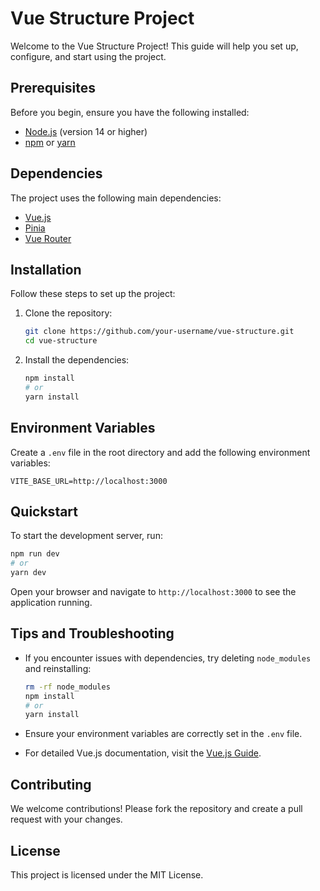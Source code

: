 # Vue Structure Project

Welcome to the Vue Structure Project! This guide will help you set up, configure, and start using the project.

## Prerequisites

Before you begin, ensure you have the following installed:

- [Node.js](https://nodejs.org/) (version 14 or higher)
- [npm](https://www.npmjs.com/) or [yarn](https://yarnpkg.com/)

## Dependencies

The project uses the following main dependencies:

- [Vue.js](https://vuejs.org/)
- [Pinia](https://pinia.vuejs.org/)
- [Vue Router](https://router.vuejs.org/)

## Installation

Follow these steps to set up the project:

1. Clone the repository:

   ```sh
   git clone https://github.com/your-username/vue-structure.git
   cd vue-structure
   ```

2. Install the dependencies:
   ```sh
   npm install
   # or
   yarn install
   ```

## Environment Variables

Create a `.env` file in the root directory and add the following environment variables:

```
VITE_BASE_URL=http://localhost:3000
```

## Quickstart

To start the development server, run:

```sh
npm run dev
# or
yarn dev
```

Open your browser and navigate to `http://localhost:3000` to see the application running.

## Tips and Troubleshooting

- If you encounter issues with dependencies, try deleting `node_modules` and reinstalling:

  ```sh
  rm -rf node_modules
  npm install
  # or
  yarn install
  ```

- Ensure your environment variables are correctly set in the `.env` file.

- For detailed Vue.js documentation, visit the [Vue.js Guide](https://vuejs.org/v2/guide/).

## Contributing

We welcome contributions! Please fork the repository and create a pull request with your changes.

## License

This project is licensed under the MIT License.
